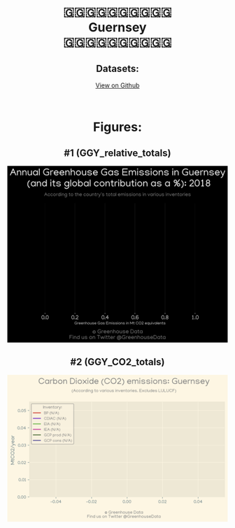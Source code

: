 
<center>
<h1 align="center">
🇬🇬🇬🇬🇬🇬🇬🇬🇬🇬
<br>
Guernsey
<br>
🇬🇬🇬🇬🇬🇬🇬🇬🇬🇬
</h1>
<h2>Datasets:</h2>
<p><a href="https://github.com/dquintani/GreenhouseData/tree/master/country_data/GGY_Guernsey/data">View on Github</a>
<br></p><p><br></p>
<h1>Figures:</h1><h2>#1 (GGY_relative_totals)</h2>
<p><img alt="" src="figures/GGY_relative_totals.png" /></p><h2>#2 (GGY_CO2_totals)</h2>
<p><img alt="" src="figures/GGY_CO2_totals.png" /></p>